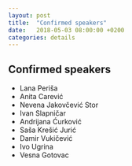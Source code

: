 ```yaml
---
layout: post
title:  "Confirmed speakers"
date:   2018-05-03 08:00:00 +0200
categories: details
---
```


## Confirmed speakers

- Lana Periša
- Anita Carević
- Nevena Jakovčević Stor
- Ivan Slapničar
- Andrijana Ćurković
- Saša Krešić Jurić 
- Damir Vukičević 
- Ivo Ugrina
- Vesna Gotovac  
